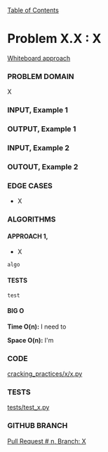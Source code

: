 [Table of Contents](../../README.md)


# Problem X.X : X

[Whiteboard approach](X)

### PROBLEM DOMAIN
X

### INPUT, Example 1


### OUTPUT, Example 1



### INPUT, Example 2

### OUTOUT, Example 2



### EDGE CASES
- X


### ALGORITHMS

#### APPROACH 1,
- X


```
algo

```


#### TESTS
```
test
```


#### BIG O
**Time O(n):** I need to

**Space O(n):** I'm

### CODE
[cracking_practices/x/x.py](x.py)


### TESTS
[tests/test_x.py](../../tests/test_x.py)

### GITHUB BRANCH

[Pull Request # n, Branch: X](https://github.com/ilealm/cracking-practices/pull/X)
